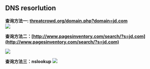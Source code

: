 
## DNS resorlution ##
**查询方法一: [threatcrowd.org/domain.php?domain=jd.com](threatcrowd.org/domain.php?domain=jd.com)**  
![](http://i.imgur.com/CwvQh4x.png)

**查询方法二：[http://www.pagesinventory.com/search/?s=jd.com](http://www.pagesinventory.com/search/?s=jd.com)**

![](http://i.imgur.com/GrmOlbN.png)

**查询方法三：nslookup**
![](http://i.imgur.com/5Q0PD98.png)

